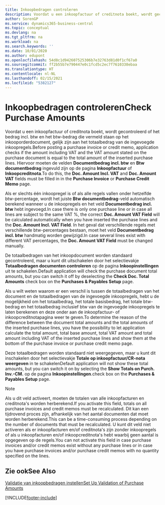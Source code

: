 ```yaml
---
title: Inkoopbedragen controleren
description: Voordat u een inkoopfactuur of creditnota boekt, wordt gecontroleerd of het bedrag incl. btw en het btw-bedrag die vermeld staan op het inkooporderdocument, gelijk zijn aan het totaalbedrag van de ingevoegde inkoopregels.
author: SorenGP
ms.service: dynamics365-business-central
ms.topic: conceptual
ms.devlang: na
ms.tgt_pltfrm: na
ms.workload: na
ms.search.keywords: ''
ms.date: 10/01/2020
ms.author: edupont
ms.openlocfilehash: 54d8c1d942607525306b7e32763d81d0f1cf67a0
ms.sourcegitcommit: ff2b55b7e790447e0c1fcd5c2ec7f7610338ebaa
ms.translationtype: HT
ms.contentlocale: nl-NL
ms.lasthandoff: 02/15/2021
ms.locfileid: "5382127"
---
```

# <a name="check-purchase-amounts"></a><span data-ttu-id="7d541-103">Inkoopbedragen controleren</span><span class="sxs-lookup"><span data-stu-id="7d541-103">Check Purchase Amounts</span></span>
<span data-ttu-id="7d541-104">Voordat u een inkoopfactuur of creditnota boekt, wordt gecontroleerd of het bedrag incl. btw en het btw-bedrag die vermeld staan op het inkooporderdocument, gelijk zijn aan het totaalbedrag van de ingevoegde inkoopregels.</span><span class="sxs-lookup"><span data-stu-id="7d541-104">Before posting a purchase invoice or credit memo, application checks if the amount including VAT and the VAT amount stated on the purchase document is equal to the total amount of the inserted purchase lines.</span></span> <span data-ttu-id="7d541-105">Hiervoor moeten de velden **Documentbedrag incl. btw** en **Btw documentbedrag** ingevuld zijn op de pagina **Inkoopfactuur** of **Inkoopcreditnota**.</span><span class="sxs-lookup"><span data-stu-id="7d541-105">To do this, the **Doc. Amount Incl. VAT** and **Doc. Amount VAT** fields must be filled in in the **Purchase Invoice** or **Purchase Credit Memo** page.</span></span>  

 <span data-ttu-id="7d541-106">Als er slechts één inkoopregel is of als alle regels vallen onder hetzelfde btw-percentage, wordt het juiste **Btw documentbedrag**-veld automatisch berekend wanneer u de inkoopregels en het veld **Documentbedrag incl. btw** hebt ingevoegd.</span><span class="sxs-lookup"><span data-stu-id="7d541-106">In case there is only one purchase line or in case all lines are subject to the same VAT %, the correct **Doc. Amount VAT Field** will be calculated automatically when you have inserted the purchase lines and the **Doc. Amount Incl. VAT Field**.</span></span> <span data-ttu-id="7d541-107">In het geval dat verschillende regels met verschillende btw-percentages bestaan, moet het veld **Documentbedrag incl. btw** handmatig worden gewijzigd.</span><span class="sxs-lookup"><span data-stu-id="7d541-107">In case several lines exist with different VAT percentages, the **Doc. Amount VAT Field** must be changed manually.</span></span>  

 <span data-ttu-id="7d541-108">De totaalbedragen van het inkoopdocument worden standaard gecontroleerd, maar u kunt dit uitschakelen door het selectievakje **Totaalbedragen documenten controleren** op de pagina **Inkoopinstellingen** uit te schakelen.</span><span class="sxs-lookup"><span data-stu-id="7d541-108">Default application will check the purchase document total amounts, but you can switch it off by deselecting the **Check Doc. Total Amounts** check box on the **Purchases & Payables Setup** page.</span></span>  

 <span data-ttu-id="7d541-109">Als u wilt weten waarom er een verschil is tussen de totaalbedragen van het document en de totaalbedragen van de ingevoegde inkoopregels, hebt u de mogelijkheid om het totaalbedrag, het totale basisbedrag, het totale btw-bedrag en het totaalbedrag inclusief btw van de ingevoegde inkoopregels te laten berekenen en deze onder aan de inkoopfactuur- of inkoopcreditnotapagina weer te geven.</span><span class="sxs-lookup"><span data-stu-id="7d541-109">To determine the reason of the difference between the document total amounts and the total amounts of the inserted purchase lines, you have the possibility to let application calculate the total amount, total base amount, total VAT amount and total amount including VAT of the inserted purchase lines and show them at the bottom of the purchase invoice or purchase credit memo page.</span></span>  

 <span data-ttu-id="7d541-110">Deze totaalbedragen worden standaard niet weergegeven, maar u kunt dit inschakelen door het selectievakje **Totale op inkoopfactuur/CR-nota weergeven** in te schakelen</span><span class="sxs-lookup"><span data-stu-id="7d541-110">Default application will not show these total amounts, but you can switch it on by selecting the **Show Totals on Purch. Inv.-CM.**</span></span> <span data-ttu-id="7d541-111">op de pagina **Inkoopinstellingen**.</span><span class="sxs-lookup"><span data-stu-id="7d541-111">check box on the **Purchases & Payables Setup** page.</span></span>  

> [!NOTE]  
>  <span data-ttu-id="7d541-112">Als u dit veld activeert, moeten de totalen van alle inkoopfacturen en creditnota's worden herberekend.</span><span class="sxs-lookup"><span data-stu-id="7d541-112">If you activate this field, totals on all purchase invoices and credit memos must be recalculated.</span></span> <span data-ttu-id="7d541-113">Dit kan een tijdrovend proces zijn, afhankelijk van het aantal documenten dat moet worden herberekend.</span><span class="sxs-lookup"><span data-stu-id="7d541-113">This can be a time-consuming process depending on the number of documents that must be recalculated.</span></span> <span data-ttu-id="7d541-114">U kunt dit veld niet activeren als er inkoopfacturen en/of creditnota's zijn zonder inkoopregels of als u inkoopfacturen en/of inkoopcreditnota's hebt waarbij geen aantal is opgegeven op de regels.</span><span class="sxs-lookup"><span data-stu-id="7d541-114">You can not activate this field in case purchase invoices and/or credit memos exist without any purchase lines or in case you have purchase invoices and/or purchase credit memos with no quantity specified on the lines.</span></span>  

## <a name="see-also"></a><span data-ttu-id="7d541-115">Zie ook</span><span class="sxs-lookup"><span data-stu-id="7d541-115">See Also</span></span>  
 [<span data-ttu-id="7d541-116">Validatie van inkoopbedragen instellen</span><span class="sxs-lookup"><span data-stu-id="7d541-116">Set Up Validation of Purchase Amounts</span></span>](how-to-set-up-validation-of-purchase-amounts.md)


[!INCLUDE[footer-include](../../includes/footer-banner.md)]